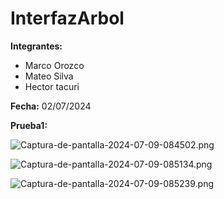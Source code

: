 # InterfazArbol

**Integrantes:**
- Marco Orozco
- Mateo Silva
- Hector tacuri
  
**Fecha:** 02/07/2024

**Prueba1:**

![Captura-de-pantalla-2024-07-09-084502.png](https://i.postimg.cc/R09b57Xy/Captura-de-pantalla-2024-07-09-084502.png)

![Captura-de-pantalla-2024-07-09-085134.png](https://i.postimg.cc/B6jzMqhn/Captura-de-pantalla-2024-07-09-085134.png)

![Captura-de-pantalla-2024-07-09-085239.png](https://i.postimg.cc/bJ4B5KMH/Captura-de-pantalla-2024-07-09-085239.png)
